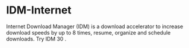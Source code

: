# IDM-Internet
Internet Download Manager (IDM) is a download accelerator to increase download speeds by up to 8 times, resume, organize and schedule downloads. Try IDM 30 .
